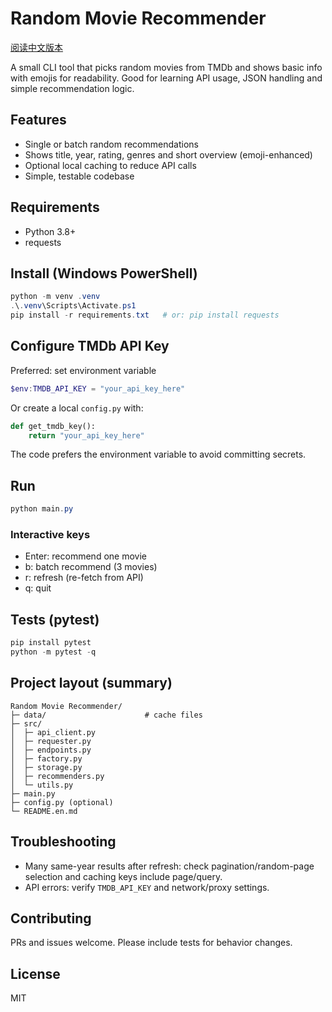 # Random Movie Recommender

[阅读中文版本](./README.zh.md)

A small CLI tool that picks random movies from TMDb and shows basic info with emojis for readability. Good for learning API usage, JSON handling and simple recommendation logic.

## Features
- Single or batch random recommendations
- Shows title, year, rating, genres and short overview (emoji-enhanced)
- Optional local caching to reduce API calls
- Simple, testable codebase

## Requirements
- Python 3.8+
- requests

## Install (Windows PowerShell)
```powershell
python -m venv .venv
.\.venv\Scripts\Activate.ps1
pip install -r requirements.txt   # or: pip install requests
```

## Configure TMDb API Key
Preferred: set environment variable
```powershell
$env:TMDB_API_KEY = "your_api_key_here"
```

Or create a local `config.py` with:
```python
def get_tmdb_key():
    return "your_api_key_here"
```

The code prefers the environment variable to avoid committing secrets.

## Run
```powershell
python main.py
```

### Interactive keys
- Enter: recommend one movie  
- b: batch recommend (3 movies)  
- r: refresh (re-fetch from API)  
- q: quit

## Tests (pytest)
```powershell
pip install pytest
python -m pytest -q
```

## Project layout (summary)
```
Random Movie Recommender/
├─ data/                      # cache files
├─ src/
│  ├─ api_client.py
│  ├─ requester.py
│  ├─ endpoints.py
│  ├─ factory.py
│  ├─ storage.py
│  ├─ recommenders.py
│  └─ utils.py
├─ main.py
├─ config.py (optional)
└─ README.en.md
```

## Troubleshooting
- Many same-year results after refresh: check pagination/random-page selection and caching keys include page/query.  
- API errors: verify `TMDB_API_KEY` and network/proxy settings.

## Contributing
PRs and issues welcome. Please include tests for behavior changes.

## License
MIT